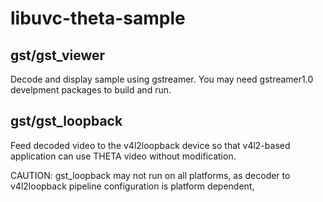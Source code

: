 # libuvc-theta-sample
## gst/gst_viewer
Decode and display sample using gstreamer. You may need gstreamer1.0 develpment packages to build and run.

## gst/gst_loopback
Feed decoded video to the v4l2loopback device so that v4l2-based application can use THETA video without modification.

CAUTION: gst_loopback may not run on all platforms, as decoder to v4l2loopback pipeline configuration is platform dependent,
